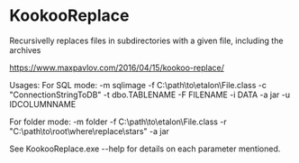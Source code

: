 # KookooReplace
Recursivelly replaces files in subdirectories with a given file, including the archives

https://www.maxpavlov.com/2016/04/15/kookoo-replace/

Usages:
For SQL mode:
-m sqlimage -f C:\path\to\etalon\File.class -c "ConnectionStringToDB" -t dbo.TABLENAME -F FILENAME -i DATA -a jar -u IDCOLUMNNAME

For folder mode:
-m folder -f C:\path\to\etalon\File.class -r "C:\path\to\root\where\replace\stars" -a jar

See KookooReplace.exe --help for details on each parameter mentioned.